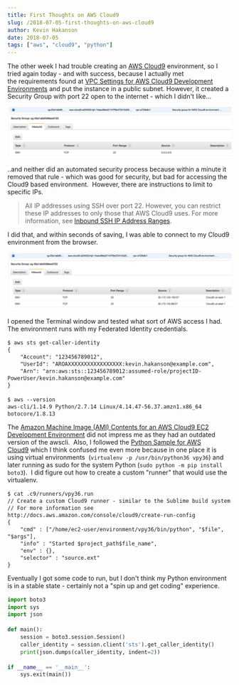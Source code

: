 ```yaml
---
title: First Thoughts on AWS Cloud9
slug: /2018-07-05-first-thoughts-on-aws-cloud9
author: Kevin Hakanson
date: 2018-07-05
tags: ["aws", "cloud9", "python"]
---
```

The other week I had trouble creating an [AWS Cloud9](https://aws.amazon.com/cloud9/) environment, so I tried again today - and with success, because I actually met the requirements found at [VPC Settings for AWS Cloud9 Development Environments](https://docs.aws.amazon.com/cloud9/latest/user-guide/vpc-settings.html) and put the instance in a public subnet.  However, it created a Security Group with port 22 open to the internet - which I didn't like...

![](images/pastedImage_3.png)

..and neither did an automated security process because within a minute it removed that rule - which was good for security, but bad for accessing the Cloud9 based environment.  However, there are instructions to limit to specific IPs.

> All IP addresses using SSH over port 22. However, you can restrict these IP addresses to only those that AWS Cloud9 uses. For more information, see [Inbound SSH IP Address Ranges](https://docs.aws.amazon.com/cloud9/latest/user-guide/ip-ranges.html).

I did that, and within seconds of saving, I was able to connect to my Cloud9 environment from the browser.

![](images/pastedImage_4.png)

I opened the Terminal window and tested what sort of AWS access I had.  The environment runs with my Federated Identity credentials.

```console
$ aws sts get-caller-identity
{
    "Account": "123456789012", 
    "UserId": "AROAXXXXXXXXXXXXXXXXX:kevin.hakanson@example.com", 
    "Arn": "arn:aws:sts::123456789012:assumed-role/projectID-PowerUser/kevin.hakanson@example.com"
}

$ aws --version
aws-cli/1.14.9 Python/2.7.14 Linux/4.14.47-56.37.amzn1.x86_64 botocore/1.8.13
```

The [Amazon Machine Image (AMI) Contents for an AWS Cloud9 EC2 Development Environment](https://docs.aws.amazon.com/cloud9/latest/user-guide/ami-contents.html) did not impress me as they had an outdated version of the awscli.  Also, I followed the [Python Sample for AWS Cloud9](https://docs.aws.amazon.com/cloud9/latest/user-guide/sample-python.html) which I think confused me even more because in one place it is using virtual environments  (`virtualenv -p /usr/bin/python36 vpy36`) and later running as sudo for the system Python (`sudo python -m pip install boto3`).  I did figure out how to create a custom "runner" that would use the virtualenv.

```console
$ cat .c9/runners/vpy36.run 
// Create a custom Cloud9 runner - similar to the Sublime build system
// For more information see http://docs.aws.amazon.com/console/cloud9/create-run-config
{
    "cmd" : ["/home/ec2-user/environment/vpy36/bin/python", "$file", "$args"],
    "info" : "Started $project_path$file_name",
    "env" : {},
    "selector" : "source.ext"
}
```

Eventually I got some code to run, but I don't think my Python environment is in a stable state - certainly not a "spin up and get coding" experience.

```python
import boto3
import sys
import json

def main():
    session = boto3.session.Session()
    caller_identity = session.client('sts').get_caller_identity()
    print(json.dumps(caller_identity, indent=2))

if __name__ == '__main__':
    sys.exit(main())
```
